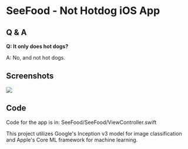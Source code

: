 # SeeFood - Not Hotdog iOS App


## Q & A
<strong>Q: It only does hot dogs?</strong>

A: No, and not hot dogs.

## Screenshots

<img src="https://github.com/nylart/SeeFood-NotHotdog-iOS/blob/master/seefood.png?raw=true">

## Code
   Code for the app is in: SeeFood/SeeFood/ViewController.swift
   
   This project utilizes Google's Inception v3 model for image classification and Apple's Core ML framework for machine learning.
